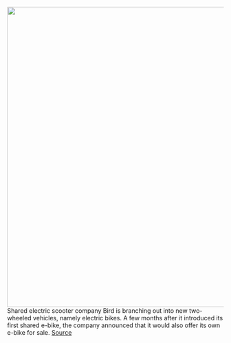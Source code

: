 <img src='https://cdn.vox-cdn.com/thumbor/p8ZFwuF6TfFUplUXVbpFPvqasYE=/0x0:2468x1646/1200x800/filters:focal(1037x626:1431x1020)/cdn.vox-cdn.com/uploads/chorus_image/image/69747473/Bird_Bike_1.0.jpg' width='700px' /><br/>
Shared electric scooter company Bird is branching out into new two-wheeled vehicles, namely electric bikes. A few months after it introduced its first shared e-bike, the company announced that it would also offer its own e-bike for sale.
<a href='https://www.theverge.com/2021/8/19/22632227/bird-electric-bike-owned-price-specs-scooter'> Source <a/>